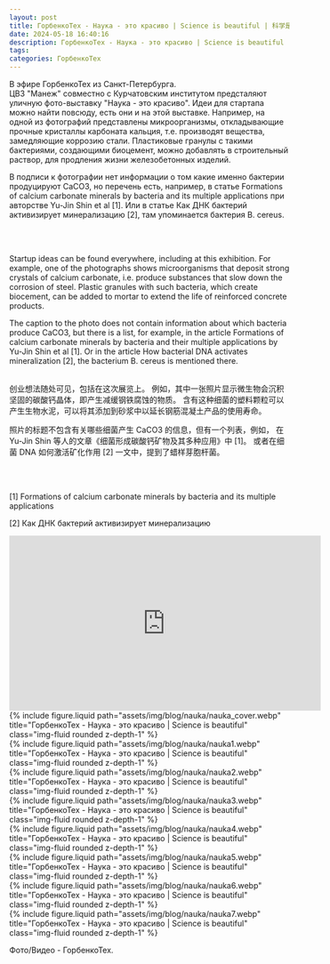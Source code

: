```yaml
---
layout: post
title: ГорбенкоТех - Наука - это красиво | Science is beautiful | 科学是美丽的
date: 2024-05-18 16:40:16
description: ГорбенкоТех - Наука - это красиво | Science is beautiful | 科学是美丽的
tags: 
categories: ГорбенкоТех
---
```


В эфире ГорбенкоТех из Санкт-Петербурга.  
ЦВЗ "Манеж" совместно с Курчатовским институтом предсталяют уличную фото-выставку "Наука - это красиво". 
Идеи для стартапа можно найти повсюду, есть они и на этой выставке. 
Например, на одной из фотографий представлены микроорганизмы, откладывающие прочные кристаллы карбоната кальция, т.е. производят вещества, замедляющие коррозию стали.
Пластиковые гранулы с такими бактериями, создающими биоцемент, можно добавлять в строительный раствор, для продления жизни железобетонных изделий.

В подписи к фотографии нет информации о том какие именно бактерии продуцируют CaCO3, но перечень есть, например,
в статье Formations of calcium carbonate minerals by bacteria and its multiple applications при авторстве  Yu-Jin Shin et al [1].
Или в статье Как ДНК бактерий активизирует минерализацию [2], там упоминается бактерия B. cereus.

<br/>
<br/>

Startup ideas can be found everywhere, including at this exhibition.
For example, one of the photographs shows microorganisms that deposit strong crystals of calcium carbonate, i.e. produce substances that slow down the corrosion of steel.
Plastic granules with such bacteria, which create biocement, can be added to mortar to extend the life of reinforced concrete products.

The caption to the photo does not contain information about which bacteria produce CaCO3, but there is a list, for example,
in the article Formations of calcium carbonate minerals by bacteria and their multiple applications by Yu-Jin Shin et al [1].
Or in the article How bacterial DNA activates mineralization [2], the bacterium B. cereus is mentioned there.
<br/>
<br/>

创业想法随处可见，包括在这次展览上。
例如，其中一张照片显示微生物会沉积坚固的碳酸钙晶体，即产生减缓钢铁腐蚀的物质。
含有这种细菌的塑料颗粒可以产生生物水泥，可以将其添加到砂浆中以延长钢筋混凝土产品的使用寿命。

照片的标题不包含有关哪些细菌产生 CaCO3 的信息，但有一个列表，例如，
在 Yu-Jin Shin 等人的文章《细菌形成碳酸钙矿物及其多种应用》中 [1]。
或者在细菌 DNA 如何激活矿化作用 [2] 一文中，提到了蜡样芽胞杆菌。

<br/>
<br/>

[1] Formations of calcium carbonate minerals by bacteria and its multiple applications

[2] Как ДНК бактерий активизирует минерализацию


<div class="row justify-content-sm-center">
    <div class="col-sm-8 mt-3 mt-md-0">
  <iframe width="560" height="315" src="https://www.youtube.com/embed/Ewvp7xnhV88?si=LwUZ3UB0GDVmddkv" title="YouTube video player" frameborder="0" allow="accelerometer; autoplay; clipboard-write; encrypted-media; gyroscope; picture-in-picture; web-share" referrerpolicy="strict-origin-when-cross-origin" allowfullscreen></iframe>
    </div>
</div> 

<div class="row justify-content-sm-center">
    <div class="col-sm-8 mt-3 mt-md-0">
        {% include figure.liquid path="assets/img/blog/nauka/nauka_cover.webp" title="ГорбенкоТех - Наука - это красиво | Science is beautiful" class="img-fluid rounded z-depth-1" %}
    </div>
</div> 

<div class="row justify-content-sm-center">
    <div class="col-sm-8 mt-3 mt-md-0">
        {% include figure.liquid path="assets/img/blog/nauka/nauka1.webp" title="ГорбенкоТех - Наука - это красиво | Science is beautiful" class="img-fluid rounded z-depth-1" %}
    </div>
</div> 

<div class="row justify-content-sm-center">
    <div class="col-sm-8 mt-3 mt-md-0">
        {% include figure.liquid path="assets/img/blog/nauka/nauka2.webp" title="ГорбенкоТех - Наука - это красиво | Science is beautiful" class="img-fluid rounded z-depth-1" %}
    </div>
</div> 

<div class="row justify-content-sm-center">
    <div class="col-sm-8 mt-3 mt-md-0">
        {% include figure.liquid path="assets/img/blog/nauka/nauka3.webp" title="ГорбенкоТех - Наука - это красиво | Science is beautiful" class="img-fluid rounded z-depth-1" %}
    </div>
</div> 

<div class="row justify-content-sm-center">
    <div class="col-sm-8 mt-3 mt-md-0">
        {% include figure.liquid path="assets/img/blog/nauka/nauka4.webp" title="ГорбенкоТех - Наука - это красиво | Science is beautiful" class="img-fluid rounded z-depth-1" %}
    </div>
</div> 

<div class="row justify-content-sm-center">
    <div class="col-sm-8 mt-3 mt-md-0">
        {% include figure.liquid path="assets/img/blog/nauka/nauka5.webp" title="ГорбенкоТех - Наука - это красиво | Science is beautiful" class="img-fluid rounded z-depth-1" %}
    </div>
</div> 

<div class="row justify-content-sm-center">
    <div class="col-sm-8 mt-3 mt-md-0">
        {% include figure.liquid path="assets/img/blog/nauka/nauka6.webp" title="ГорбенкоТех - Наука - это красиво | Science is beautiful" class="img-fluid rounded z-depth-1" %}
    </div>
</div> 

<div class="row justify-content-sm-center">
    <div class="col-sm-8 mt-3 mt-md-0">
        {% include figure.liquid path="assets/img/blog/nauka/nauka7.webp" title="ГорбенкоТех - Наука - это красиво | Science is beautiful" class="img-fluid rounded z-depth-1" %}
    </div>
</div> 

Фото/Видео - ГорбенкоТех.
